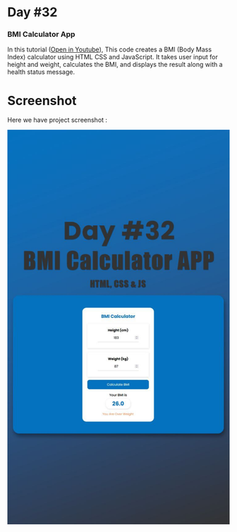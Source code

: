 # Day #32

### BMI Calculator App
In this tutorial ([Open in Youtube](https://youtu.be/1JMGkcsrDsE)), This code creates a BMI (Body Mass Index) calculator using HTML CSS and JavaScript. It takes user input for height and weight, calculates the BMI, and displays the result along with a health status message. 


# Screenshot
Here we have project screenshot :

![screenshot](32-ScreenShot.jpg)